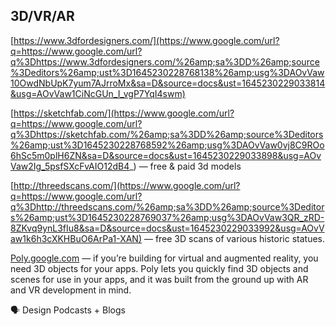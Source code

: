 ## 3D/VR/AR

[https://www.3dfordesigners.com/](https://www.google.com/url?q=https://www.google.com/url?q%3Dhttps://www.3dfordesigners.com/%26amp;sa%3DD%26amp;source%3Deditors%26amp;ust%3D1645230228768138%26amp;usg%3DAOvVaw10OwdNbUpK7yum7AJrroMx&sa=D&source=docs&ust=1645230229033814&usg=AOvVaw1CiNcGUn_I_vgP7YqI4swm)

[https://sketchfab.com/](https://www.google.com/url?q=https://www.google.com/url?q%3Dhttps://sketchfab.com/%26amp;sa%3DD%26amp;source%3Deditors%26amp;ust%3D1645230228768592%26amp;usg%3DAOvVaw0vj8C9ROo6hSc5m0plH6ZN&sa=D&source=docs&ust=1645230229033898&usg=AOvVaw2Ig_5psfSXcFvAIO12dB4_) — free & paid 3d models

[http://threedscans.com/](https://www.google.com/url?q=https://www.google.com/url?q%3Dhttp://threedscans.com/%26amp;sa%3DD%26amp;source%3Deditors%26amp;ust%3D1645230228769037%26amp;usg%3DAOvVaw3QR_zRD-8ZKvq9ynL3fIu8&sa=D&source=docs&ust=1645230229033992&usg=AOvVaw1k6h3cXKHBuO6ArPa1-XAN) — free 3D scans of various historic statues.

[Poly.google.com](https://www.google.com/url?q=https://www.google.com/url?q%3Dhttp://poly.google.com%26amp;sa%3DD%26amp;source%3Deditors%26amp;ust%3D1645230228769459%26amp;usg%3DAOvVaw3TpC04FTm3qP3QAj0_MGiT&sa=D&source=docs&ust=1645230229034112&usg=AOvVaw00l7BlEwjtOZi1QI1UR3cM) — if you’re building for virtual and augmented reality, you need 3D objects for your apps. Poly lets you quickly find 3D objects and scenes for use in your apps, and it was built from the ground up with AR and VR development in mind.

🗣 Design Podcasts + Blogs